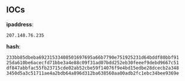 
## IOCs

__ipaddress__:

```text
207.148.76.235
```

__hash__:

```text
233bb85dbeba69231533408501697695a66b7790e751925231d64bddf80bbf91
25da610be6acecfd71bbe3a4e88c09f31ad07bdd252eb30feeef9debd9667c51
df847abbfac55fb23715cde02ab52cbe59f14076f9e4bd15edbe28dcecb2a348
3450d5a3c51711ae4a2bdb64a896d312ba638560aa00adb2fc1ebc34bee9369e
```
